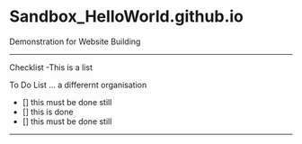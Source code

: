 # Sandbox_HelloWorld.github.io
Demonstration for Website Building

---

Checklist
-This is a list

To Do List ... a differernt organisation
- [] this must be done still
- [] this is done
- [] this must be done still
---
